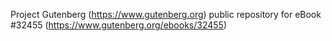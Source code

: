 Project Gutenberg (https://www.gutenberg.org) public repository for eBook #32455 (https://www.gutenberg.org/ebooks/32455)
